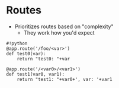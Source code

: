 Routes
======

- Prioritizes routes based on "complexity"
	- They work how you'd expect

<!--  -->

	#!python
	@app.route('/foo/<var>')
	def test0(var):
		return "test0: "+var

	@app.route('/<var0>/<var1>')
	def test1(var0, var1):
		return "test1: "+var0+', var: '+var1